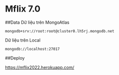 # Mflix 7.0
##Data
Dữ liệu trên MongoAtlas
```
mongodb+srv://root:root@cluster0.lh5rj.mongodb.net
```

Dữ liệu trên Local
```
mongodb://localhost:27017
```
##Deploy

https://mflix2022.herokuapp.com/
